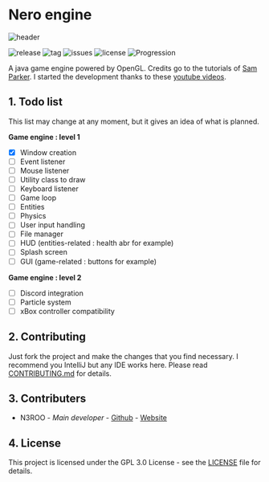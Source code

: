 # Nero engine
![header](https://n3roo.github.io/img/nero-engine-rect.png)

![release](https://img.shields.io/github/release/n3roo/nero-engine.svg) ![tag](https://img.shields.io/github/tag/n3roo/nero-engine.svg) ![issues](https://img.shields.io/github/issues/n3roo/nero-engine.svg) ![license](https://img.shields.io/github/license/n3roo/nero-engine.svg) ![Progression](https://img.shields.io/badge/Progression-0%25-red.svg)

A java game engine powered by OpenGL. Credits go to the tutorials of [Sam Parker](https://www.youtube.com/channel/UCW-0slcL8cidzwxwndpP9WQ).
I started the development thanks to these [youtube videos](https://www.youtube.com/watch?v=etNPl3Dk2XY&list=PL9a_05IxzbrctpcWdVyVaF9AO0vn4WD4J).

## 1. Todo list

This list may change at any moment, but it gives an idea of what is planned.

**Game engine : level 1**
- [x] Window creation
- [ ] Event listener
- [ ] Mouse listener
- [ ] Utility class to draw
- [ ] Keyboard listener
- [ ] Game loop
- [ ] Entities
- [ ] Physics
- [ ] User input handling
- [ ] File manager
- [ ] HUD (entities-related : health abr for example)
- [ ] Splash screen
- [ ] GUI (game-related : buttons for example)

**Game engine : level 2**
- [ ] Discord integration
- [ ] Particle system
- [ ] xBox controller compatibility

## 2. Contributing

Just fork the project and make the changes that you find necessary. I recommend you IntelliJ but any IDE works here.
Please read [CONTRIBUTING.md](CONTRIBUTING.md) for details.

## 3. Contributers
- N3ROO - *Main developer* - [Github](https://github.com/N3ROO) - [Website](https://n3roo.github.io/)

## 4. License
This project is licensed under the GPL 3.0 License - see the [LICENSE](LICENSE) file for details.
